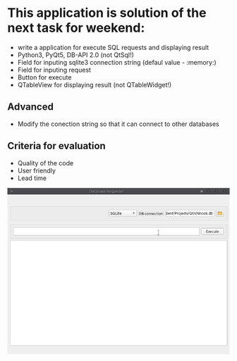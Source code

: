 # This application is solution of  the next task for weekend:

* write a application for execute SQL requests and displaying result
* Python3, PyQt5, DB-API 2.0 (not QtSql!)
* Field for inputing sqlite3 connection string (defaul value - :memory:)
* Field for inputing request
* Button for execute
* QTableView for displaying result (not QTableWidget!)

## Advanced 
* Modify the conection string so that it can connect to other databases

## Criteria for evaluation
* Quality of the code
* User friendly
* Lead time

![Demonstration working](https://raw.githubusercontent.com/Bumerang47/DBRequesterPy3Qt5/master/screenshots/db_requester.gif) 
